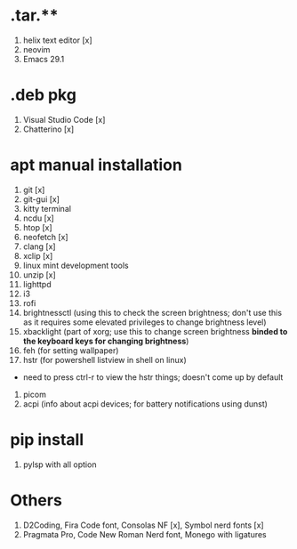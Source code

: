 # .tar.** 
1. helix text editor [x]
2. neovim
3. Emacs 29.1

# .deb pkg
1. Visual Studio Code [x]
1. Chatterino [x]

# apt manual installation
1. git [x]
1. git-gui [x]
1. kitty terminal
1. ncdu [x]
1. htop [x]
1. neofetch [x]
1. clang [x]
1. xclip [x]
1. linux mint development tools
1. unzip [x]
1. lighttpd
1. i3
1. rofi
1. brightnessctl (using this to check the screen brightness; don't use this as it requires some elevated privileges to change brightness level)
1. xbacklight (part of xorg; use this to change screen brightness **binded to the keyboard keys for changing brightness**) 
1. feh (for setting wallpaper)
1. hstr (for powershell listview in shell on linux)
  - need to press ctrl-r to view the hstr things; doesn't come up by default
1. picom
1. acpi (info about acpi devices; for battery notifications using dunst)

# pip install
1. pylsp with all option

# Others
1. D2Coding, Fira Code font, Consolas NF [x], Symbol nerd fonts [x]
1. Pragmata Pro, Code New Roman Nerd font, Monego with ligatures
